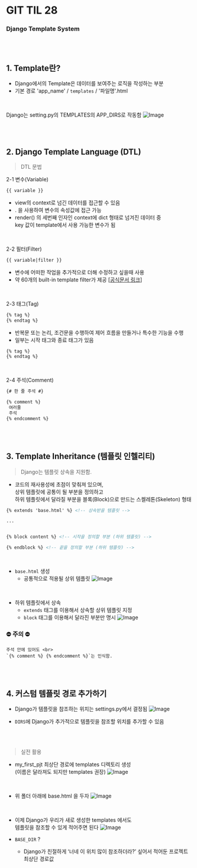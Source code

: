 # GIT TIL 28

### Django Template System

<br><br>


## 1. Template란?
- Django에서의 Template은 데이터를 보여주는 로직을 작성하는 부분
- 기본 경로 'app_name' / `templates` / '파일명'.html

<br>

Django는 setting.py의 TEMPLATES의 APP_DIRS로 작동함
![Image](https://github.com/user-attachments/assets/7220753f-0ac8-4297-abcb-6a99ad1393e3)

<br><br>

## 2. Django Template Language (DTL)

>DTL 문법

2-1 변수(Variable)

```html
{{ variable }}
```
 - view의 context로 넘긴 데이터를 접근할 수 있음
 - . 을 사용하여 변수의 속성값에 접근 가능
 - render() 의 세번째 인자인 context에 dict 형태로 넘겨진 데이터 중 <br>
   key 값이 template에서 사용 가능한 변수가 됨

<br>

2-2 필터(Filter)
```html
{{ variable|filter }}
```
 - 변수에 어떠한 작업을 추가적으로 더해 수정하고 싶을때 사용
 - 약 60개의 built-in template filter가 제공 [[공식문서 링크](https://docs.djangoproject.com/en/4.2/ref/templates/builtins/#built-in-filter-reference)]
  
<br>

2-3 태그(Tag)
```html
{% tag %}
{% endtag %}
```
 - 반복문 또는 논리, 조건문을 수행하여 제어 흐름을 만들거나 특수한 기능을 수행
 - 일부는 시작 태그와 종료 태그가 있음
```html
{% tag %}
{% endtag %}
```

<br>

2-4 주석(Comment)
```html
{# 한 줄 주석 #}

{% comment %}
 여러줄
 주석
{% endcomment %}
```

<br><br>

## 3. Template Inheritance (템플릿 인헬리티)
>  Django는 템플릿 상속을 지원함.
- 코드의 재사용성에 초점이 맞춰져 있으며, <br>
  상위 템플릿에 공통이 될 부분을 정의하고 <br>
  하위 템플릿에서 달라질 부분을 블록(Block)으로 만드는 스켈레톤(Skeleton) 형태

```html
{% extends 'base.html' %} <!-- 상속받을 템플릿 -->

...


{% block content %} <!-- 시작을 정의할 부분 (하위 템플릿) -->

{% endblock %} <!-- 끝을 정의할 부분 (하위 템플릿) -->
```

<br>

 - `base.html` 생성
    - 공통적으로 적용될 상위 템플릿
![Image](https://github.com/user-attachments/assets/37e91891-0cff-4c8a-92f7-8468a7bd32a1)

<br>

- 하위 템플릿에서 상속
    - `extends` 태그를 이용해서 상속할 상위 템플릿 지정
    - `block` 태그를 이용해서 달라진 부분만 명시
![Image](https://github.com/user-attachments/assets/37e91891-0cff-4c8a-92f7-8468a7bd32a1)


### ⛔ 주의 ⛔
    주석 안에 있어도 <br>
    `{% comment %} {% endcomment %}`는 인식함.



<br><br>

## 4. 커스텀 템플릿 경로 추가하기
- Django가 템플릿을 참조하는 위치는 settings.py에서 결정됨
![Image](https://github.com/user-attachments/assets/ce146644-660a-4048-a177-31948e937835)

- `DIRS`에 Django가 추가적으로 템플릿을 참조할 위치를 추가할 수 있음


<br><br>

>실전 활용
- my_first_pjt 최상단 경로에 templates 디렉토리 생성 <br>
  (이름은 달라져도 되지만 templates 권장)
![Image](https://github.com/user-attachments/assets/b30eb5fb-4800-4255-8a13-890c7b805fb8)

<br>

- 위 폴더 아래에 base.html 을 두자
![Image](https://github.com/user-attachments/assets/5ba28b5b-1846-43a2-8117-a2cb44e0cebf)

<br>

- 이제 Django가 우리가 새로 생성한 templates 에서도 <br>
  템플릿을 참조할 수 있게 적어주면 된다
![Image](https://github.com/user-attachments/assets/faddd0da-02c3-43ee-b04f-ef5cb5e0eb64)

- `BASE_DIR` ?
    - Django가 친절하게 ‘너네 이 위치 많이 참조하더라?’ 싶어서 적어둔 프로젝트 최상단 경로값


